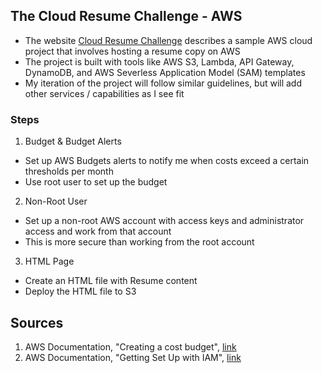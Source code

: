 ## The Cloud Resume Challenge - AWS

- The website [Cloud Resume Challenge](https://cloudresumechallenge.dev/docs/the-challenge/aws/) describes a sample AWS cloud project that involves hosting a resume copy on AWS 
- The project is built with tools like AWS S3, Lambda, API Gateway, DynamoDB, and AWS Severless Application Model (SAM) templates
- My iteration of the project will follow similar guidelines, but will add other services / capabilities as I see fit 

### Steps 
1. Budget & Budget Alerts 
  - Set up AWS Budgets alerts to notify me when costs exceed a certain thresholds per month 
  - Use root user to set up the budget 
2. Non-Root User 
  - Set up a non-root AWS account with access keys and administrator access and work from that account
  - This is more secure than working from the root account 
3. HTML Page  
  - Create an HTML file with Resume content 
  - Deploy the HTML file to S3  

 ## Sources 
1. AWS Documentation, "Creating a cost budget", [link](https://docs.aws.amazon.com/cost-management/latest/userguide/create-cost-budget.html)
2. AWS Documentation, "Getting Set Up with IAM", [link](https://docs.aws.amazon.com/IAM/latest/UserGuide/getting-set-up.html) 